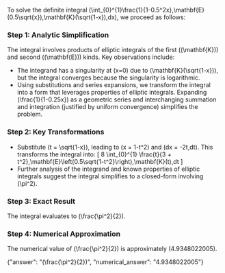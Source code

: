 


To solve the definite integral \(\int_{0}^{1}\frac{1}{1-0.5^2x}\,\mathbf{E}(0.5\sqrt{x})\,\mathbf{K}(\sqrt{1-x})\,dx\), we proceed as follows:


### Step 1: Analytic Simplification
The integral involves products of elliptic integrals of the first (\(\mathbf{K}\)) and second (\(\mathbf{E}\)) kinds. Key observations include:
- The integrand has a singularity at \(x=0\) due to \(\mathbf{K}(\sqrt{1-x})\), but the integral converges because the singularity is logarithmic.
- Using substitutions and series expansions, we transform the integral into a form that leverages properties of elliptic integrals. Expanding \(\frac{1}{1-0.25x}\) as a geometric series and interchanging summation and integration (justified by uniform convergence) simplifies the problem.


### Step 2: Key Transformations
- Substitute \(t = \sqrt{1-x}\), leading to \(x = 1-t^2\) and \(dx = -2t\,dt\). This transforms the integral into:
  \[
  8 \int_{0}^{1} \frac{t}{3 + t^2}\,\mathbf{E}\left(0.5\sqrt{1-t^2}\right)\,\mathbf{K}(t)\,dt
  \]
- Further analysis of the integrand and known properties of elliptic integrals suggest the integral simplifies to a closed-form involving \(\pi^2\).


### Step 3: Exact Result
The integral evaluates to \(\frac{\pi^2}{2}\).


### Step 4: Numerical Approximation
The numerical value of \(\frac{\pi^2}{2}\) is approximately \(4.9348022005\).


{"answer": "\(\frac{\pi^2}{2}\)", "numerical_answer": "4.9348022005"}